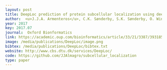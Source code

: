 ```yaml
--- 
layout: post
title: DeepLoc prediction of protein subcellular localization using deep learning
author:  <u>J.J.A. Armenteros</u>, C.K. Sønderby, S.K. Sønderby, O. Winther, H. Nielsen
year: 2017
key: 2017.07
journal:  Oxford Bionformatics
link: https://academic.oup.com/bioinformatics/article/33/21/3387/3931857
image: /media/publications/DeepLoc/image.png
bibtex: /media/publications/DeepLoc/bibtex.txt
website: http://www.cbs.dtu.dk/services/DeepLoc/
code: https://github.com/JJAlmagro/subcellular_localization
type: paper
---
```


